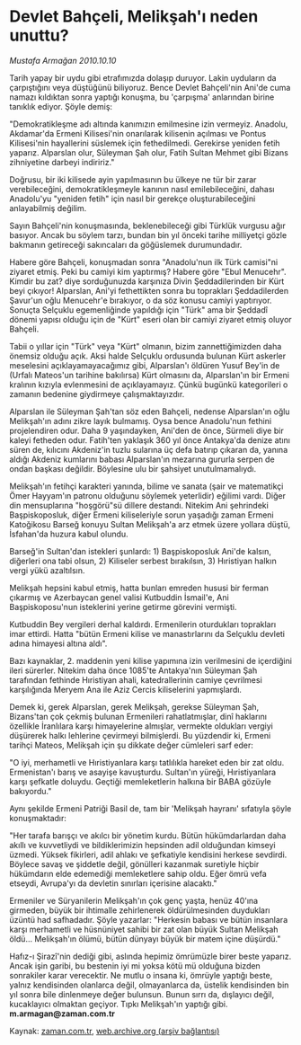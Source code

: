 # Devlet Bahçeli, Melikşah'ı neden unuttu?

*Mustafa Armağan 2010.10.10*

<td class="columnist-detail">
<p>Tarih yapay bir uydu gibi etrafımızda dolaşıp duruyor. Lakin uyduların da çarpıştığını veya düştüğünü biliyoruz. Bence Devlet Bahçeli'nin Ani'de cuma namazı kıldıktan sonra yaptığı konuşma, bu 'çarpışma' anlarından birine tanıklık ediyor. Şöyle demiş:</p>
<p><p>"Demokratikleşme adı altında kanımızın emilmesine izin vermeyiz. Anadolu, Akdamar'da Ermeni Kilisesi'nin onarılarak kilisenin açılması ve Pontus Kilisesi'nin hayallerini süslemek için fethedilmedi. Gerekirse yeniden fetih yaparız. Alparslan olur, Süleyman Şah olur, Fatih Sultan Mehmet gibi Bizans zihniyetine darbeyi indiririz."
<p>Doğrusu, bir iki kilisede ayin yapılmasının bu ülkeye ne tür bir zarar verebileceğini, demokratikleşmeyle kanının nasıl emilebileceğini, dahası Anadolu'yu "yeniden fetih" için nasıl bir gerekçe oluşturabileceğini anlayabilmiş değilim.
<p>Sayın Bahçeli'nin konuşmasında, beklenebileceği gibi Türklük vurgusu ağır basıyor. Ancak bu söylem tarzı, bundan bin yıl önceki tarihe milliyetçi gözle bakmanın getireceği sakıncaları da göğüslemek durumundadır.
<p>Habere göre Bahçeli, konuşmadan sonra "Anadolu'nun ilk Türk camisi"ni ziyaret etmiş. Peki bu camiyi kim yaptırmış? Habere göre "Ebul Menucehr". Kimdir bu zat? diye sorduğunuzda karşınıza Divin Şeddadilerinden bir Kürt beyi çıkıyor! Alparslan, Ani'yi fethettikten sonra bu toprakları Şeddadilerden Şavur'un oğlu Menucehr'e bırakıyor, o da söz konusu camiyi yaptırıyor. Sonuçta Selçuklu egemenliğinde yapıldığı için "Türk" ama bir Şeddadî dönemi yapısı olduğu için de "Kürt" eseri olan bir camiyi ziyaret etmiş oluyor Bahçeli.
<p>Tabii o yıllar için "Türk" veya "Kürt" olmanın, bizim zannettiğimizden daha önemsiz olduğu açık. Aksi halde Selçuklu ordusunda bulunan Kürt askerler meselesini açıklayamayacağımız gibi, Alparslan'ı öldüren Yusuf Bey'in de (Urfalı Mateos'un tarihine bakılırsa) Kürt olmasını da, Alparslan'ın bir Ermeni kralının kızıyla evlenmesini de açıklayamayız. Çünkü bugünkü kategorileri o zamanın bedenine giydirmeye çalışmaktayızdır.
<p>Alparslan ile Süleyman Şah'tan söz eden Bahçeli, nedense Alparslan'ın oğlu Melikşah'ın adını zikre layık bulmamış. Oysa bence Anadolu'nun fethini projelendiren odur. Daha 9 yaşındayken, Ani'den de önce, Sürmeli diye bir kaleyi fetheden odur. Fatih'ten yaklaşık 360 yıl önce Antakya'da denize atını süren de, kılıcını Akdeniz'in tuzlu sularına üç defa batırıp çıkaran da, yanına aldığı Akdeniz kumlarını babası Alparslan'ın mezarına gururla serpen de ondan başkası değildir. Böylesine ulu bir şahsiyet unutulmamalıydı.
<p>Melikşah'ın fetihçi karakteri yanında, bilime ve sanata (şair ve matematikçi Ömer Hayyam'ın patronu olduğunu söylemek yeterlidir) eğilimi vardı. Diğer din mensuplarına "hoşgörü"sü dillere destandı. Nitekim Ani şehrindeki Başpiskoposluk, diğer Ermeni kiliseleriyle sorun yaşadığı zaman Ermeni Katoğikosu Barseğ konuyu Sultan Melikşah'a arz etmek üzere yollara düştü, İsfahan'da huzura kabul olundu.
<p>Barseğ'in Sultan'dan istekleri şunlardı: 1) Başpiskoposluk Ani'de kalsın, diğerleri ona tabi olsun, 2) Kiliseler serbest bırakılsın, 3) Hıristiyan halkın vergi yükü azaltılsın.
<p>Melikşah hepsini kabul etmiş, hatta bunları emreden hususi bir ferman çıkarmış ve Azerbaycan genel valisi Kutbuddin İsmail'e, Ani Başpiskoposu'nun isteklerini yerine getirme görevini vermişti.
<p>Kutbuddin Bey vergileri derhal kaldırdı. Ermenilerin oturdukları toprakları imar ettirdi. Hatta "bütün Ermeni kilise ve manastırlarını da Selçuklu devleti adına himayesi altına aldı".
<p>Bazı kaynaklar, 2. maddenin yeni kilise yapımına izin verilmesini de içerdiğini ileri sürerler. Nitekim daha önce 1085'te Antakya'nın Süleyman Şah tarafından fethinde Hıristiyan ahali, katedrallerinin camiye çevrilmesi karşılığında Meryem Ana ile Aziz Cercis kiliselerini yapmışlardı.
<p>Demek ki, gerek Alparslan, gerek Melikşah, gerekse Süleyman Şah, Bizans'tan çok çekmiş bulunan Ermenileri rahatlatmışlar, dinî haklarını özellikle İranlılara karşı himayelerine almışlar, vermekte oldukları vergiyi düşürerek halkı lehlerine çevirmeyi bilmişlerdi. Bu yüzdendir ki, Ermeni tarihçi Mateos, Melikşah için şu dikkate değer cümleleri sarf eder:
<p>"O iyi, merhametli ve Hıristiyanlara karşı tatlılıkla hareket eden bir zat oldu. Ermenistan'ı barış ve asayişe kavuşturdu. Sultan'ın yüreği, Hıristiyanlara karşı şefkatle doluydu. Geçtiği memleketlerin halkına bir BABA gözüyle bakıyordu."
<p>Aynı şekilde Ermeni Patriği Basil de, tam bir 'Melikşah hayranı' sıfatıyla şöyle konuşmaktadır:
<p>"Her tarafa barışçı ve akılcı bir yönetim kurdu. Bütün hükümdarlardan daha akıllı ve kuvvetliydi ve bildiklerimizin hepsinden adil olduğundan kimseyi üzmedi. Yüksek fikirleri, adil ahlakı ve şefkatiyle kendisini herkese sevdirdi. Böylece savaş ve şiddetle değil, gönülleri kazanmak suretiyle hiçbir hükümdarın elde edemediği memleketlere sahip oldu. Eğer ömrü vefa etseydi, Avrupa'yı da devletin sınırları içerisine alacaktı."
<p>Ermeniler ve Süryanilerin Melikşah'ın çok genç yaşta, henüz 40'ına girmeden, büyük bir ihtimalle zehirlenerek öldürülmesinden duydukları üzüntü had safhadadır. Şöyle yazarlar: "Herkesin babası ve bütün insanlara karşı merhametli ve hüsnüniyet sahibi bir zat olan büyük Sultan Melikşah öldü... Melikşah'ın ölümü, bütün dünyayı büyük bir matem içine düşürdü."
<p>Hafız-ı Şirazî'nin dediği gibi, aslında hepimiz ömrümüzle birer beste yaparız. Ancak işin garibi, bu bestenin iyi mi yoksa kötü mü olduğuna bizden sonrakiler karar verecektir. Ne mutlu o insana ki, ömrüyle yaptığı beste, yalnız kendisinden olanlarca değil, olmayanlarca da, üstelik kendisinden bin yıl sonra bile dinlenmeye değer bulunsun. Bunun sırrı da, dışlayıcı değil, kucaklayıcı olmaktan geçiyor. Tıpkı Melikşah'ın yaptığı gibi. <b>m.armagan@zaman.com.tr</b></p>
<a href="http://web.archive.org/web/20101202030912/mailto:m.armagan@zaman.com.tr">
</a></p></p></p></p></p></p></p></p></p></p></p></p></p></p></p></p></p></td>

Kaynak: [zaman.com.tr](http://zaman.com.tr/yazar.do?yazino=1038047), [web.archive.org (arşiv bağlantısı)](http://web.archive.org/web/20101202030912/http://www.zaman.com.tr:80/yazar.do?yazino=1038047)
